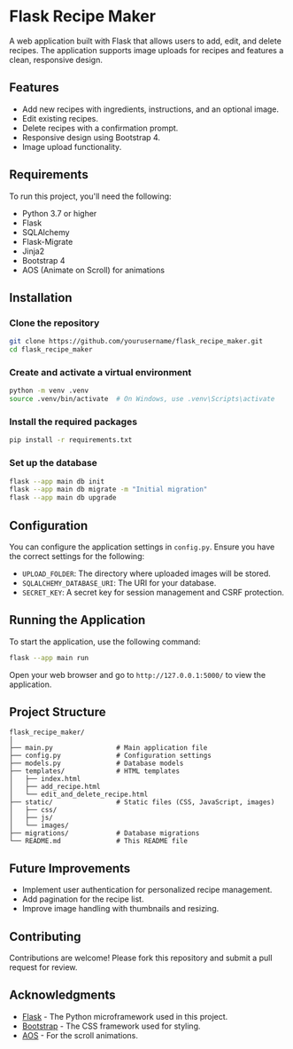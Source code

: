 # Flask Recipe Maker

A web application built with Flask that allows users to add, edit, and delete recipes. The application supports image uploads for recipes and features a clean, responsive design.

## Features

- Add new recipes with ingredients, instructions, and an optional image.
- Edit existing recipes.
- Delete recipes with a confirmation prompt.
- Responsive design using Bootstrap 4.
- Image upload functionality.

## Requirements

To run this project, you'll need the following:

- Python 3.7 or higher
- Flask
- SQLAlchemy
- Flask-Migrate
- Jinja2
- Bootstrap 4
- AOS (Animate on Scroll) for animations

## Installation

### Clone the repository

```bash
git clone https://github.com/yourusername/flask_recipe_maker.git
cd flask_recipe_maker
```

### Create and activate a virtual environment

```bash
python -m venv .venv
source .venv/bin/activate  # On Windows, use .venv\Scripts\activate
```

### Install the required packages

```bash
pip install -r requirements.txt
```

### Set up the database

```bash
flask --app main db init
flask --app main db migrate -m "Initial migration"
flask --app main db upgrade
```

## Configuration

You can configure the application settings in `config.py`. Ensure you have the correct settings for the following:

- `UPLOAD_FOLDER`: The directory where uploaded images will be stored.
- `SQLALCHEMY_DATABASE_URI`: The URI for your database.
- `SECRET_KEY`: A secret key for session management and CSRF protection.

## Running the Application

To start the application, use the following command:

```bash
flask --app main run
```

Open your web browser and go to `http://127.0.0.1:5000/` to view the application.

## Project Structure

```
flask_recipe_maker/
│
├── main.py                # Main application file
├── config.py              # Configuration settings
├── models.py              # Database models
├── templates/             # HTML templates
│   ├── index.html
│   ├── add_recipe.html
│   └── edit_and_delete_recipe.html
├── static/                # Static files (CSS, JavaScript, images)
│   ├── css/
│   ├── js/
│   └── images/
├── migrations/            # Database migrations
└── README.md              # This README file
```

## Future Improvements

- Implement user authentication for personalized recipe management.
- Add pagination for the recipe list.
- Improve image handling with thumbnails and resizing.

## Contributing

Contributions are welcome! Please fork this repository and submit a pull request for review.

## Acknowledgments
- [Flask](https://flask.palletsprojects.com/) - The Python microframework used in this project.
- [Bootstrap](https://getbootstrap.com/) - The CSS framework used for styling.
- [AOS](https://michalsnik.github.io/aos/) - For the scroll animations.
